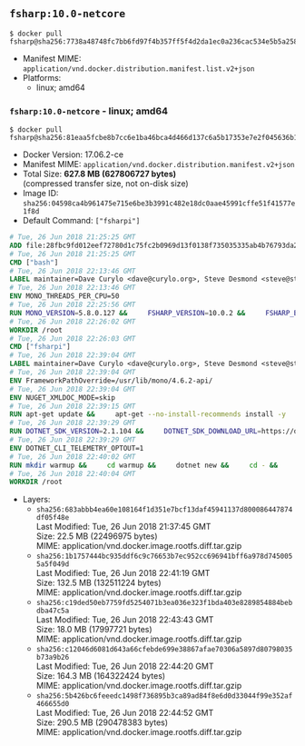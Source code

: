 ## `fsharp:10.0-netcore`

```console
$ docker pull fsharp@sha256:7738a48748fc7bb6fd97f4b357ff5f4d2da1ec0a236cac534e5b5a2588ed72c5
```

-	Manifest MIME: `application/vnd.docker.distribution.manifest.list.v2+json`
-	Platforms:
	-	linux; amd64

### `fsharp:10.0-netcore` - linux; amd64

```console
$ docker pull fsharp@sha256:81eaa5fcbe8b7cc6e1ba46bca4d466d137c6a5b17353e7e2f045636b11b83c91
```

-	Docker Version: 17.06.2-ce
-	Manifest MIME: `application/vnd.docker.distribution.manifest.v2+json`
-	Total Size: **627.8 MB (627806727 bytes)**  
	(compressed transfer size, not on-disk size)
-	Image ID: `sha256:04598ca4b961475e715e6be3b3991c482e18dc0aae45991cffe51f41577e1f8d`
-	Default Command: `["fsharpi"]`

```dockerfile
# Tue, 26 Jun 2018 21:25:25 GMT
ADD file:28fbc9fd012eef72780d1c75fc2b0969d13f0138f735035335ab4b76793da2da in / 
# Tue, 26 Jun 2018 21:25:25 GMT
CMD ["bash"]
# Tue, 26 Jun 2018 22:13:46 GMT
LABEL maintainer=Dave Curylo <dave@curylo.org>, Steve Desmond <steve@stevedesmond.ca>
# Tue, 26 Jun 2018 22:13:46 GMT
ENV MONO_THREADS_PER_CPU=50
# Tue, 26 Jun 2018 22:25:56 GMT
RUN MONO_VERSION=5.8.0.127 &&     FSHARP_VERSION=10.0.2 &&     FSHARP_BASENAME=fsharp-$FSHARP_VERSION &&     FSHARP_ARCHIVE=$FSHARP_VERSION.tar.gz &&     FSHARP_ARCHIVE_URL=https://github.com/fsharp/fsharp/archive/$FSHARP_VERSION.tar.gz &&     export GNUPGHOME="$(mktemp -d)" &&     apt-get update && apt-get --no-install-recommends install -y gnupg dirmngr &&     apt-key adv --keyserver hkp://p80.pool.sks-keyservers.net:80 --recv-keys 3FA7E0328081BFF6A14DA29AA6A19B38D3D831EF &&     echo "deb https://download.mono-project.com/repo/debian stretch/snapshots/$MONO_VERSION main" | tee /etc/apt/sources.list.d/mono-official-stable.list &&     apt-get install -y apt-transport-https &&     apt-get update -y &&     apt-get --no-install-recommends install -y pkg-config make nuget mono-devel msbuild ca-certificates-mono &&     rm -rf /var/lib/apt/lists/* &&     mkdir -p /tmp/src &&     cd /tmp/src &&     printf "namespace a { class b { public static void Main(string[] args) { new System.Net.WebClient().DownloadFile(\"%s\", \"%s\");}}}" $FSHARP_ARCHIVE_URL $FSHARP_ARCHIVE > download-fsharp.cs &&     mcs download-fsharp.cs && mono download-fsharp.exe && rm download-fsharp.exe download-fsharp.cs &&     tar xf $FSHARP_ARCHIVE &&     cd $FSHARP_BASENAME &&     make &&     make install &&     cd ~ &&     rm -rf /tmp/src /tmp/NuGetScratch ~/.nuget ~/.config ~/.local "$GNUPGHOME" &&     apt-get purge -y make gnupg dirmngr &&     apt-get clean
# Tue, 26 Jun 2018 22:26:02 GMT
WORKDIR /root
# Tue, 26 Jun 2018 22:26:03 GMT
CMD ["fsharpi"]
# Tue, 26 Jun 2018 22:39:04 GMT
LABEL maintainer=Dave Curylo <dave@curylo.org>, Steve Desmond <steve@stevedesmond.ca>
# Tue, 26 Jun 2018 22:39:04 GMT
ENV FrameworkPathOverride=/usr/lib/mono/4.6.2-api/
# Tue, 26 Jun 2018 22:39:04 GMT
ENV NUGET_XMLDOC_MODE=skip
# Tue, 26 Jun 2018 22:39:15 GMT
RUN apt-get update &&     apt-get --no-install-recommends install -y     curl     libunwind8     gettext     apt-transport-https     libc6     libcurl3     libgcc1     libgssapi-krb5-2     libicu57     liblttng-ust0     libssl1.0.2     libstdc++6     libunwind8     libuuid1     zlib1g &&     rm -rf /var/lib/apt/lists/*
# Tue, 26 Jun 2018 22:39:29 GMT
RUN DOTNET_SDK_VERSION=2.1.104 &&     DOTNET_SDK_DOWNLOAD_URL=https://dotnetcli.blob.core.windows.net/dotnet/Sdk/$DOTNET_SDK_VERSION/dotnet-sdk-$DOTNET_SDK_VERSION-linux-x64.tar.gz &&     DOTNET_SDK_DOWNLOAD_SHA=813334694667f8c1389d88cd3128a7749f4f65b13a0a8e2cb47380823849b8fe7f4816ab66c2d77e589fac9cb5748390b262beae9673aef86cad5a3d8f24986e &&     curl -SL $DOTNET_SDK_DOWNLOAD_URL --output dotnet.tar.gz &&     echo "$DOTNET_SDK_DOWNLOAD_SHA dotnet.tar.gz" | sha512sum -c - &&     mkdir -p /usr/share/dotnet &&     tar -zxf dotnet.tar.gz -C /usr/share/dotnet &&     rm dotnet.tar.gz &&     ln -s /usr/share/dotnet/dotnet /usr/bin/dotnet
# Tue, 26 Jun 2018 22:39:29 GMT
ENV DOTNET_CLI_TELEMETRY_OPTOUT=1
# Tue, 26 Jun 2018 22:40:02 GMT
RUN mkdir warmup &&     cd warmup &&     dotnet new &&     cd - &&     rm -rf warmup /tmp/NuGetScratch
# Tue, 26 Jun 2018 22:40:04 GMT
WORKDIR /root
```

-	Layers:
	-	`sha256:683abbb4ea60e108164f1d351e7bcf13daf45941137d800086447874df05f48e`  
		Last Modified: Tue, 26 Jun 2018 21:37:45 GMT  
		Size: 22.5 MB (22496975 bytes)  
		MIME: application/vnd.docker.image.rootfs.diff.tar.gzip
	-	`sha256:1b1757444bc935ddf6c9c76653b7ec952cc696941bff6a978d7450055a5f049d`  
		Last Modified: Tue, 26 Jun 2018 22:41:19 GMT  
		Size: 132.5 MB (132511224 bytes)  
		MIME: application/vnd.docker.image.rootfs.diff.tar.gzip
	-	`sha256:c19ded50eb7759fd5254071b3ea036e323f1bda403e8289854884bebdba47c5a`  
		Last Modified: Tue, 26 Jun 2018 22:43:43 GMT  
		Size: 18.0 MB (17997721 bytes)  
		MIME: application/vnd.docker.image.rootfs.diff.tar.gzip
	-	`sha256:c12046d6081d643a66cfebde699e38867afae70306a5897d80798035b73a9b26`  
		Last Modified: Tue, 26 Jun 2018 22:44:20 GMT  
		Size: 164.3 MB (164322424 bytes)  
		MIME: application/vnd.docker.image.rootfs.diff.tar.gzip
	-	`sha256:5b426bc6feeedc1498f736895b3ca89ad84f8e6d0d33044f99e352af466655d0`  
		Last Modified: Tue, 26 Jun 2018 22:44:52 GMT  
		Size: 290.5 MB (290478383 bytes)  
		MIME: application/vnd.docker.image.rootfs.diff.tar.gzip
